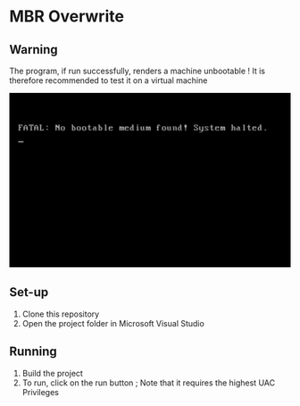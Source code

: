 # MBR Overwrite

## Warning 
The program, if run successfully, renders a machine unbootable !
It is therefore recommended to test it on a virtual machine 

![img](https://github.com/nemzyxt/mbr-overwrite/blob/main/screenshots/pic1.png?raw=true)

## Set-up
1. Clone this repository
2. Open the project folder in Microsoft Visual Studio

## Running
1. Build the project
2. To run, click on the run button ; Note that it requires the highest UAC Privileges